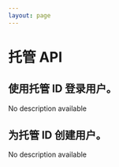 ```yaml
---
layout: page
---
```


# 托管 API

<GlobalAuth />

## 使用托管 ID 登录用户。
No description available

<InteractiveManagedAPIEndpoint1 />

## 为托管 ID 创建用户。
No description available

<InteractiveManagedAPIEndpoint2 />

<script setup>
import InteractiveManagedAPIEndpoint1 from '../../.vitepress/theme/components/InteractiveManagedAPIEndpoint1.vue'
import InteractiveManagedAPIEndpoint2 from '../../.vitepress/theme/components/InteractiveManagedAPIEndpoint2.vue'
import GlobalAuth from '../../.vitepress/theme/components/GlobalAuth.vue'
import SimpleOutline from '../../.vitepress/theme/components/SimpleOutline.vue'
</script>

<SimpleOutline :items="[
  { text: 'Login user for managed ID.', anchor: '#login-user-for-managed-id' },
  { text: 'Creates user for managed ID.', anchor: '#creates-user-for-managed-id' }
]" />
